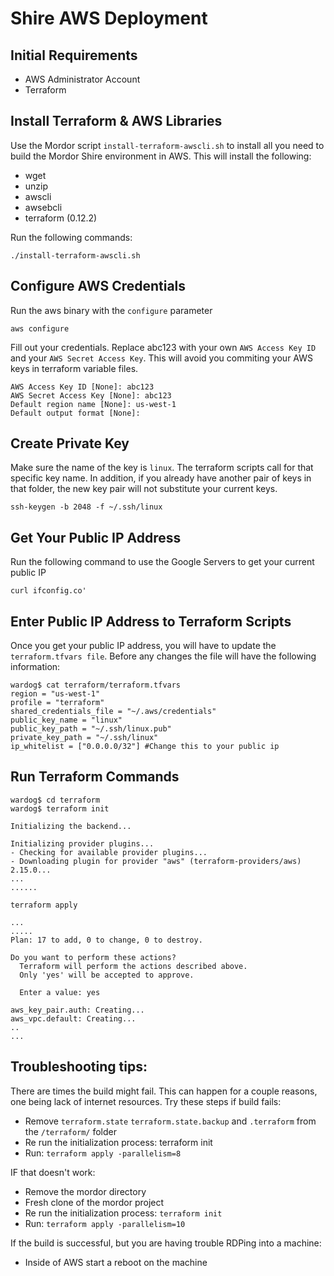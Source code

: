# Shire AWS Deployment

## Initial Requirements

* AWS Administrator Account
* Terraform

## Install Terraform & AWS Libraries

Use the Mordor script `install-terraform-awscli.sh` to install all you need to build the Mordor Shire environment in AWS. This will install the following:

* wget
* unzip
* awscli
* awsebcli
* terraform (0.12.2)

Run the following commands:

```
./install-terraform-awscli.sh
```

## Configure AWS Credentials

Run the aws binary with the `configure` parameter
```
aws configure
```

Fill out your credentials. Replace abc123 with your own `AWS Access Key ID` and your `AWS Secret Access Key`. This will avoid you commiting your AWS keys in terraform variable files.

```
AWS Access Key ID [None]: abc123 
AWS Secret Access Key [None]: abc123
Default region name [None]: us-west-1
Default output format [None]:
```

## Create Private Key

Make sure the name of the key is `linux`. The terraform scripts call for that specific key name. In addition, if you already have another pair of keys in that folder, the new key pair will not substitute your current keys.

```
ssh-keygen -b 2048 -f ~/.ssh/linux
```

## Get Your Public IP Address

Run the following command to use the Google Servers to get your current public IP

```
curl ifconfig.co'
```

## Enter Public IP Address to Terraform Scripts

Once you get your public IP address, you will have to update the `terraform.tfvars file`. Before any changes the file will have the following information:

```
wardog$ cat terraform/terraform.tfvars 
region = "us-west-1"
profile = "terraform"
shared_credentials_file = "~/.aws/credentials"
public_key_name = "linux"
public_key_path = "~/.ssh/linux.pub"
private_key_path = "~/.ssh/linux"
ip_whitelist = ["0.0.0.0/32"] #Change this to your public ip
```

## Run Terraform Commands

```
wardog$ cd terraform
wardog$ terraform init

Initializing the backend...

Initializing provider plugins...
- Checking for available provider plugins...
- Downloading plugin for provider "aws" (terraform-providers/aws) 2.15.0...
...
......
```

```
terraform apply 

...
.....
Plan: 17 to add, 0 to change, 0 to destroy.

Do you want to perform these actions?
  Terraform will perform the actions described above.
  Only 'yes' will be accepted to approve.

  Enter a value: yes

aws_key_pair.auth: Creating...
aws_vpc.default: Creating...
..
...
```
## Troubleshooting tips:

There are times the build might fail. This can happen for a couple reasons, one being lack of internet resources.
Try these steps if build fails:
* Remove `terraform.state` `terraform.state.backup` and `.terraform` from the `/terraform/` folder
* Re run the initialization process: terraform init
* Run: `terraform apply -parallelism=8`

IF that doesn't work:
* Remove the mordor directory
* Fresh clone of the mordor project
* Re run the initialization process: `terraform init`
* Run: `terraform apply -parallelism=10`


If the build is successful, but you are having trouble RDPing into a machine:
* Inside of AWS start a reboot on the machine


